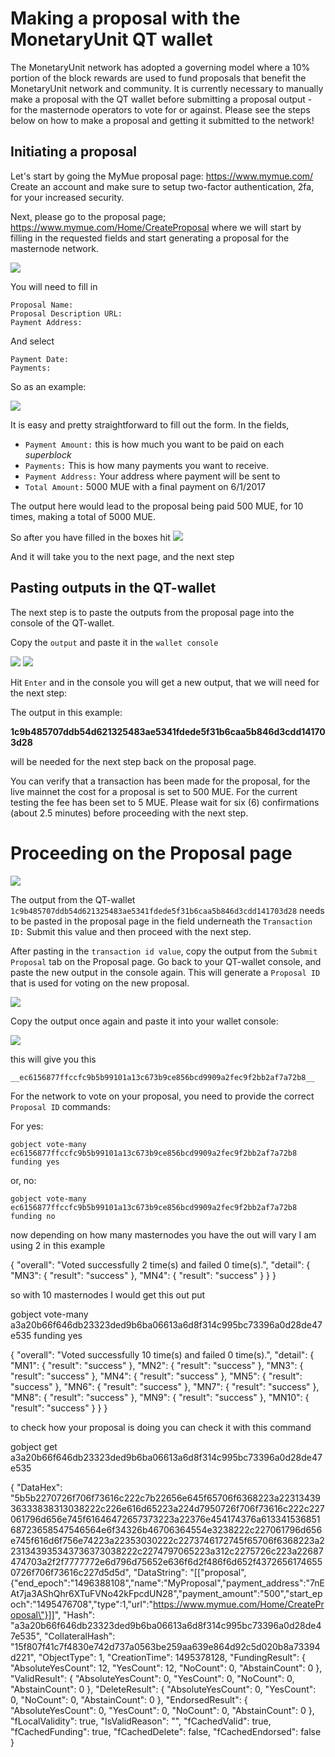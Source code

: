 # Making a proposal with the MonetaryUnit QT wallet

The MonetaryUnit network has adopted a governing model where a 10% portion of the block rewards are used to fund proposals that benefit the MonetaryUnit network and community. It is currently necessary to manually make a proposal with the QT wallet before submitting a proposal output - for the masternode operators to vote for or against. Please see the steps below on how to make a proposal and getting it submitted to the network!

## Initiating a proposal

Let's start by going the MyMue proposal page: https://www.mymue.com/
Create an account and make sure to setup two-factor authentication, 2fa, for your increased security.

Next, please go to the proposal page; https://www.mymue.com/Home/CreateProposal
where we will start by filling in the requested fields and start generating a proposal for the masternode network.

<img src="Images/100-proposal.png" >

You will need to fill in

    Proposal Name:
    Proposal Description URL:
    Payment Address:

And select

    Payment Date:
    Payments:

So as an example:

<img src="Images/101-proposal.png" >

It is easy and pretty straightforward to fill out the form. In the fields,

* `Payment Amount:` this is how much you want to be paid on each *superblock*
* `Payments:`  This is how many payments you want to receive.
* `Payment Address:` Your address where payment will be sent to
* `Total Amount:` 5000 MUE with a final payment on 6/1/2017

The output here would lead to the proposal being paid 500 MUE, for 10 times, making a total of 5000 MUE.

So after you have filled in the boxes hit
<img src="Images/102-proposal.png" >

And it will take you to the next page, and the next step

## Pasting outputs in the QT-wallet

The next step is to paste the outputs from the proposal page into the console of the QT-wallet.

Copy the `output` and paste it in the `wallet console`

<img src="Images/103-proposal.png" >

<img src="Images/104-proposal.png" >

Hit `Enter` and in the console you will get a new output, that we will need for the next step:

The output in this example:    

  __1c9b485707ddb54d621325483ae5341fdede5f31b6caa5b846d3cdd141703d28__

will be needed for the next step back on the proposal page.

You can verify that a transaction has been made for the proposal, for the live mainnet the cost for a proposal is set to 500 MUE. For the current testing the fee has been set to 5 MUE. Please wait for six (6) confirmations (about 2.5 minutes) before proceeding with the next step.

# Proceeding on the Proposal page

<img src="Images/105-proposal.png" >

The output from the QT-wallet `1c9b485707ddb54d621325483ae5341fdede5f31b6caa5b846d3cdd141703d28`
needs to be pasted in the proposal page in the field underneath the `Transaction ID:`
Submit this value and then proceed with the next step.

After pasting in the `transaction id value`, copy the output from the `Submit Proposal` tab on the Proposal page.
Go back to your QT-wallet console, and paste the new output in the console again. This will generate a `Proposal ID` that is used for voting on the new proposal.

<img src="Images/106-proposal.png" >

Copy the output once again and paste it into your wallet console:

<img src="Images/107-proposal.png" >

this will give you this

    __ec6156877ffccfc9b5b99101a13c673b9ce856bcd9909a2fec9f2bb2af7a72b8__

For the network to vote on your proposal, you need to provide the correct `Proposal ID` commands:

For yes:

    gobject vote-many ec6156877ffccfc9b5b99101a13c673b9ce856bcd9909a2fec9f2bb2af7a72b8 funding yes

or, no:

    gobject vote-many ec6156877ffccfc9b5b99101a13c673b9ce856bcd9909a2fec9f2bb2af7a72b8 funding no



now depending on how many masternodes you have  the out will vary
I am using 2 in this example

{
  "overall": "Voted successfully 2 time(s) and failed 0 time(s).",
  "detail": {
    "MN3": {
      "result": "success"
    },
    "MN4": {
      "result": "success"
    }
  }
}

so with 10 masternodes  I would get this out put

gobject vote-many  a3a20b66f646db23323ded9b6ba06613a6d8f314c995bc73396a0d28de47e535  funding yes

{
  "overall": "Voted successfully 10 time(s) and failed 0 time(s).",
  "detail": {
    "MN1": {
      "result": "success"
    },
    "MN2": {
      "result": "success"
    },
    "MN3": {
      "result": "success"
    },
    "MN4": {
      "result": "success"
    },
    "MN5": {
      "result": "success"
    },
    "MN6": {
      "result": "success"
    },
    "MN7": {
      "result": "success"
    },
    "MN8": {
      "result": "success"
    },
    "MN9": {
      "result": "success"
    },
    "MN10": {
      "result": "success"
    }
  }
}


to check how your proposal is doing you can check it with this command


gobject get a3a20b66f646db23323ded9b6ba06613a6d8f314c995bc73396a0d28de47e535

{
  "DataHex": "5b5b2270726f706f73616c222c7b22656e645f65706f6368223a2231343936333838313038222c226e616d65223a224d7950726f706f73616c222c227061796d656e745f61646472657373223a22376e454174376a61334153685168723658547546564e6f34326b46706364554e3238222c227061796d656e745f616d6f756e74223a22353030222c2273746172745f65706f6368223a2231343935343736373038222c2274797065223a312c2275726c223a22687474703a2f2f7777772e6d796d75652e636f6d2f486f6d652f43726561746550726f706f73616c227d5d5d",
  "DataString": "[[\"proposal\",{\"end_epoch\":\"1496388108\",\"name\":\"MyProposal\",\"payment_address\":\"7nEAt7ja3AShQhr6XTuFVNo42kFpcdUN28\",\"payment_amount\":\"500\",\"start_epoch\":\"1495476708\",\"type\":1,\"url\":\"https://www.mymue.com/Home/CreateProposal\"}]]",
  "Hash": "a3a20b66f646db23323ded9b6ba06613a6d8f314c995bc73396a0d28de47e535",
  "CollateralHash": "15f807f41c7f4830e742d737a0563be259aa639e864d92c5d020b8a73394d221",
  "ObjectType": 1,
  "CreationTime": 1495378128,
  "FundingResult": {
    "AbsoluteYesCount": 12,
    "YesCount": 12,
    "NoCount": 0,
    "AbstainCount": 0
  },
  "ValidResult": {
    "AbsoluteYesCount": 0,
    "YesCount": 0,
    "NoCount": 0,
    "AbstainCount": 0
  },
  "DeleteResult": {
    "AbsoluteYesCount": 0,
    "YesCount": 0,
    "NoCount": 0,
    "AbstainCount": 0
  },
  "EndorsedResult": {
    "AbsoluteYesCount": 0,
    "YesCount": 0,
    "NoCount": 0,
    "AbstainCount": 0
  },
  "fLocalValidity": true,
  "IsValidReason": "",
  "fCachedValid": true,
  "fCachedFunding": true,
  "fCachedDelete": false,
  "fCachedEndorsed": false
}
